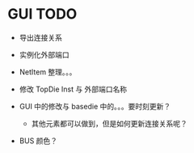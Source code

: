 # GUI TODO

- 导出连接关系

- 实例化外部端口

- NetItem 整理。。。

- 修改 TopDie Inst 与 外部端口名称

- GUI 中的修改与 basedie 中的。。。要时刻更新？
    - 其他元素都可以做到，但是如何更新连接关系呢？

- BUS 颜色？